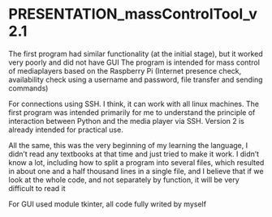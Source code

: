 # PRESENTATION_massControlTool_v2.1

The first program had similar functionality (at the initial stage), but it worked very poorly and did not have GUI
The program is intended for mass control of mediaplayers based on the Raspberry Pi (Internet presence check, availability check using a username and password, file transfer and sending commands)

For connections using SSH. I think, it can work with all linux machines.
The first program was intended primarily for me to understand the principle of interaction between Python and the media player via SSH. Version 2 is already intended for practical use.

All the same, this was the very beginning of my learning the language, I didn’t read any textbooks at that time and just tried to make it work. I didn’t know a lot, including how to split a program into several files, which resulted in about one and a half thousand lines in a single file, and I believe that if we look at the whole code, and not separately by function, it will be very difficult to read it

For GUI used module tkinter, all code fully writed by myself

